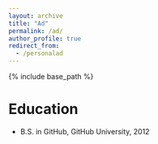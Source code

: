 ```yaml
---
layout: archive
title: "Ad"
permalink: /ad/
author_profile: true
redirect_from:
  - /personalad
---
```


{% include base_path %}

Education
======
* B.S. in GitHub, GitHub University, 2012
